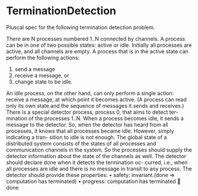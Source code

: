 # TerminationDetection

Pluscal spec for the following termination detection problem.

There are N processes numbered 1..N connected by channels. A process can be in one of two possible states: active or idle. Initially all processes are active, and all channels are empty.
A process that is in the active state can perform the following actions: 
1. send a message
2. receive a message, or
3. change state to be idle.

An idle process, on the other hand, can only perform a single action: receive a message, at which point it becomes active. (A process can read only its own state and the sequence of messages it sends and receives.)
There is a special detector process, process 0, that aims to detect ter- mination of the processes 1..N. When a process becomes idle, it sends a message to the detector. So, when the detector has heard from all processes, it knows that all processes became idle. However, simply indicating a tran- sition to idle is not enough. The global state of a distributed system consists of the states of all processes and communication channels in the system. So the processes should supply the detector information about the state of the channels as well.
The detector should declare done when it detects the termination oc- curred, i.e., when all processes are idle and there is no message in transit to any process. The detector should provide these properties:
• safety: invariant.(done ⇒ computation has terminated) 
• progress: computation has terminated 􏰀 done
